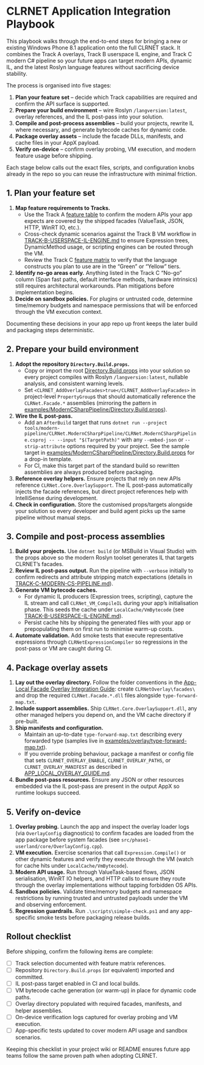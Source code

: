 # CLRNET Application Integration Playbook

This playbook walks through the end-to-end steps for bringing a new or existing Windows Phone 8.1 application onto the full CLRNET stack. It combines the Track A overlays, Track B userspace IL engine, and Track C modern C# pipeline so your future apps can target modern APIs, dynamic IL, and the latest Roslyn language features without sacrificing device stability.

The process is organised into five stages:

1. **Plan your feature set** – decide which Track capabilities are required and confirm the API surface is supported.
2. **Prepare your build environment** – wire Roslyn `/langversion:latest`, overlay references, and the IL post-pass into your solution.
3. **Compile and post-process assemblies** – build your projects, rewrite IL where necessary, and generate bytecode caches for dynamic code.
4. **Package overlay assets** – include the facade DLLs, manifests, and cache files in your AppX payload.
5. **Verify on-device** – confirm overlay probing, VM execution, and modern feature usage before shipping.

Each stage below calls out the exact files, scripts, and configuration knobs already in the repo so you can reuse the infrastructure with minimal friction.

## 1. Plan your feature set

1. **Map feature requirements to Tracks.**
   * Use the Track A [feature table](TRACK-A-APP-LOCAL-BCL-OVERLAY.md) to confirm the modern APIs your app expects are covered by the shipped facades (ValueTask, JSON, HTTP, WinRT IO, etc.).
   * Cross-check dynamic scenarios against the Track B VM workflow in [TRACK-B-USERSPACE-IL-ENGINE.md](TRACK-B-USERSPACE-IL-ENGINE.md) to ensure Expression trees, DynamicMethod usage, or scripting engines can be routed through the VM.
   * Review the Track C [feature matrix](TRACK-C-MODERN-CS-PIPELINE.md) to verify that the language constructs you plan to use are in the “Green” or “Yellow” tiers.
2. **Identify no-go areas early.** Anything listed in the Track C “No-go” column (Span fast paths, default interface methods, hardware intrinsics) still requires architectural workarounds. Plan mitigations before implementation begins.
3. **Decide on sandbox policies.** For plugins or untrusted code, determine time/memory budgets and namespace permissions that will be enforced through the VM execution context.

Documenting these decisions in your app repo up front keeps the later build and packaging steps deterministic.

## 2. Prepare your build environment

1. **Adopt the repository `Directory.Build.props`.**
   * Copy or import the root [Directory.Build.props](../Directory.Build.props) into your solution so every project compiles with Roslyn `/langversion:latest`, nullable analysis, and consistent warning levels.
   * Set `<CLRNET_AddOverlayFacades>true</CLRNET_AddOverlayFacades>` in project-level `PropertyGroup`s that should automatically reference the `CLRNet.Facade.*` assemblies (mirroring the pattern in [examples/ModernCSharpPipeline/Directory.Build.props](../examples/ModernCSharpPipeline/Directory.Build.props)).
2. **Wire the IL post-pass.**
   * Add an `AfterBuild` target that runs `dotnet run --project tools/modern-pipeline/CLRNet.ModernCSharpPipeline/CLRNet.ModernCSharpPipeline.csproj -- --input "$(TargetPath)"` with any `--embed-json` or `--strip-attribute` options required by your project. See the sample target in [examples/ModernCSharpPipeline/Directory.Build.props](../examples/ModernCSharpPipeline/Directory.Build.props) for a drop-in template.
   * For CI, make this target part of the standard build so rewritten assemblies are always produced before packaging.
3. **Reference overlay helpers.** Ensure projects that rely on new APIs reference `CLRNet.Core.OverlaySupport`. The IL post-pass automatically injects the facade references, but direct project references help with IntelliSense during development.
4. **Check in configuration.** Store the customised props/targets alongside your solution so every developer and build agent picks up the same pipeline without manual steps.

## 3. Compile and post-process assemblies

1. **Build your projects.** Use `dotnet build` (or MSBuild in Visual Studio) with the props above so the modern Roslyn toolset generates IL that targets CLRNET’s facades.
2. **Review IL post-pass output.** Run the pipeline with `--verbose` initially to confirm redirects and attribute stripping match expectations (details in [TRACK-C-MODERN-CS-PIPELINE.md](TRACK-C-MODERN-CS-PIPELINE.md)).
3. **Generate VM bytecode caches.**
   * For dynamic IL producers (Expression trees, scripting), capture the IL stream and call `CLRNet_VM_CompileIL` during your app’s initialisation phase. This seeds the cache under `LocalCache/VmBytecode` (see [TRACK-B-USERSPACE-IL-ENGINE.md](TRACK-B-USERSPACE-IL-ENGINE.md)).
   * Persist cache hits by shipping the generated files with your app or prepopulating them on first run to minimise warm-up costs.
4. **Automate validation.** Add smoke tests that execute representative expressions through `CLRNetExpressionCompiler` so regressions in the post-pass or VM are caught during CI.

## 4. Package overlay assets

1. **Lay out the overlay directory.** Follow the folder conventions in the [App-Local Facade Overlay Integration Guide](APP_LOCAL_OVERLAY_GUIDE.md): create `CLRNetOverlay\facades\` and drop the required `CLRNet.Facade.*.dll` files alongside `type-forward-map.txt`.
2. **Include support assemblies.** Ship `CLRNet.Core.OverlaySupport.dll`, any other managed helpers you depend on, and the VM cache directory if pre-built.
3. **Ship manifests and configuration.**
   * Maintain an up-to-date `type-forward-map.txt` describing every forwarded type (samples live in [examples/overlay/type-forward-map.txt](../examples/overlay/type-forward-map.txt)).
   * If you override probing behaviour, package a manifest or config file that sets `CLRNET_OVERLAY_ENABLE`, `CLRNET_OVERLAY_PATHS`, or `CLRNET_OVERLAY_MANIFEST` as described in [APP_LOCAL_OVERLAY_GUIDE.md](APP_LOCAL_OVERLAY_GUIDE.md).
4. **Bundle post-pass resources.** Ensure any JSON or other resources embedded via the IL post-pass are present in the output AppX so runtime lookups succeed.

## 5. Verify on-device

1. **Overlay probing.** Launch the app and inspect the overlay loader logs (via `OverlayConfig` diagnostics) to confirm facades are loaded from the app package before system facades (see `src/phase1-userland/core/OverlayConfig.cpp`).
2. **VM execution.** Exercise scenarios that call `Expression.Compile()` or other dynamic features and verify they execute through the VM (watch for cache hits under `LocalCache/VmBytecode`).
3. **Modern API usage.** Run through ValueTask-based flows, JSON serialisation, WinRT IO helpers, and HTTP calls to ensure they route through the overlay implementations without tapping forbidden OS APIs.
4. **Sandbox policies.** Validate time/memory budgets and namespace restrictions by running trusted and untrusted payloads under the VM and observing enforcement.
5. **Regression guardrails.** Run `.\scripts\simple-check.ps1` and any app-specific smoke tests before packaging release builds.

## Rollout checklist

Before shipping, confirm the following items are complete:

- [ ] Track selection documented with feature matrix references.
- [ ] Repository `Directory.Build.props` (or equivalent) imported and committed.
- [ ] IL post-pass target enabled in CI and local builds.
- [ ] VM bytecode cache generation (or warm-up) in place for dynamic code paths.
- [ ] Overlay directory populated with required facades, manifests, and helper assemblies.
- [ ] On-device verification logs captured for overlay probing and VM execution.
- [ ] App-specific tests updated to cover modern API usage and sandbox scenarios.

Keeping this checklist in your project wiki or README ensures future app teams follow the same proven path when adopting CLRNET.
